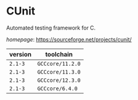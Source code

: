 # CUnit

Automated testing framework for C.

*homepage*: <https://sourceforge.net/projects/cunit/>

version | toolchain
--------|----------
``2.1-3`` | ``GCCcore/11.2.0``
``2.1-3`` | ``GCCcore/11.3.0``
``2.1-3`` | ``GCCcore/12.3.0``
``2.1-3`` | ``GCCcore/6.4.0``

